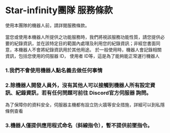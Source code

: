 # Star-infinity團隊 服務條款

使用本團隊的機器人前，請詳閱服務條款。<br>
<br>
當您或使用本機器人所提供之功能服務時，我們將視該服務功能性質，請您提供必要的紀錄資訊，並在該特定目的範圍內處理及利用您的紀錄資訊；非經您書面同意，本機器人不會將紀錄資訊用於其他用途。 於一般使用時，機器人會記錄相關資訊，包括您使用的伺服器 ID， 使用者 ID等，這是為了能夠能正常運行機器人



### 1.我們不會使用機器人點名義去做任何事情

### 2.除機器人開發人員外，沒有其他人可以接觸到機器人所有設定資訊、紀錄資訊，若有任何問題可前往 Discord官方伺服器 詢問。
為了保障你的資料安全，伺服器主機都有設立防火牆等安全措施，詳細可以到私隱條例查看
### 3.機器人僅提供應用程式命名（斜線指令），暫不提供前墜指令。
